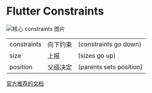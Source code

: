 # Flutter Constraints

![核心 constraints 图片](https://docs.flutter.dev/assets/images/docs/ui/layout/article-hero-image.png)


| | | |
| ----------- | ----------- |   ----------- |
| constraints  | 向下约束    |    (constraints go down) | 
| size        | 上报         | (sizes go up) |
| position   |   父级决定    |    (parents sets position)|


[官方推荐的文档](https://docs.flutter.dev/development/ui/layout/constraints)
